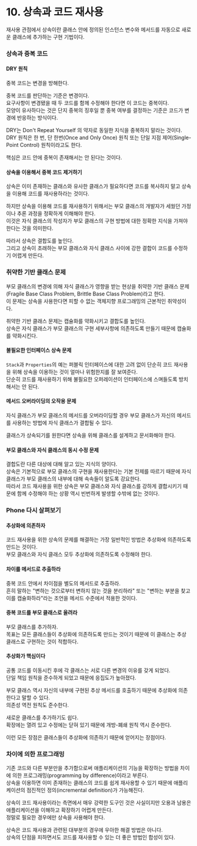 # 10. 상속과 코드 재사용

재사용 관점에서 상속이란 클래스 안에 정의된 인스턴스 변수와 메서드를 자동으로 새로운 클래스에 추가하는 구현 기법이다.

### 상속과 중복 코드

#### DRY 원칙

중복 코드는 변경을 방해한다.

중복 코드를 판단하는 기준은 변경이다.  
요구사항이 변경됐을 때 두 코드를 함께 수정해야 한다면 이 코드는 중복이다.  
모양이 유사하다는 것은 단지 중복의 징후일 뿐 중복 여부를 결정하는 기준은 코드가 변경에 반응하는 방식이다.

DRY는 Don't Repeat Yourself 의 약자로 동일한 지식을 중복하지 말라는 것이다.  
DRY 원칙은 한 번, 단 한번(Once and Only Once) 원칙 또는 단일 지점 제어(Single-Point Control) 원칙이라고도 한다.

핵심은 코드 안에 중복이 존재해서는 안 된다는 것이다.

#### 상속을 이용해서 중복 코드 제거하기

상속은 이미 존재하는 클래스와 유사한 클래스가 필요하다면 코드를 복사하지 말고 상속을 이용해 코드를 재사용하라는 것이다.

하지만 상속을 이용해 코드를 재사용하기 위해서는 부모 클래스의 개발자가 세웠던 가정이나 추론 과정을 정확하게 이해해야 한다.  
이것은 자식 클래스의 작성자가 부모 클래스의 구현 방법에 대한 정확한 지식을 가져야 한다는 것을 의미한다.

따라서 상속은 결합도를 높인다.  
그리고 상속이 초래하는 부모 클래스와 자식 클래스 사이에 강한 결합이 코드를 수정하기 어렵게 만든다.

### 취약한 기반 클래스 문제

부모 클래스의 변경에 의해 자식 클래스가 영향을 받는 현상을 취약한 기반 클래스 문제(Fragile Base Class Problem, Brittle Base Class Problem)라고 한다.  
이 문제는 상속을 사용한다면 피할 수 없는 객체지향 프로그래밍의 근본적인 취약성이다.

취약한 기반 클래스 문제는 캡슐화를 약화시키고 결합도를 높인다.  
상속은 자식 클래스가 부모 클래스의 구현 세부사항에 의존하도록 만들기 때문에 캡슐화를 약화시킨다.

#### 불필요한 인터페이스 상속 문제

`Stack`과 `Properties`의 예는 퍼블릭 인터페이스에 대한 고려 없이 단순히 코드 재사용을 위해 상속을 이용하는 것이 얼마나 위험한지를 잘 보여준다.  
단순히 코드를 재사용하기 위해 불필요한 오퍼레이션이 인터페이스에 스며들도록 방치해서는 안 된다.

#### 메서드 오버라이딩의 오작용 문제

자식 클래스가 부모 클래스의 메서드를 오버라이딩할 경우 부모 클래스가 자신의 메서드를 사용하는 방법에 자식 클래스가 결합될 수 있다.

클래스가 상속되기를 원한다면 상속을 위해 클래스를 설계하고 문서화해야 한다.  

#### 부모 클래스와 자식 클래스의 동시 수정 문제

결합도란 다른 대상에 대해 알고 있는 지식의 양이다.  
상속은 기본적으로 부모 클래스의 구현을 재사용한다는 기본 전제를 따르기 때문에 자식 클래스가 부모 클래스의 내부에 대해 속속들이 알도록 강요한다.  
따라서 코드 재사용을 위한 상속은 부모 클래스와 자식 클래스를 강하게 결합시키기 때문에 함께 수정해야 하는 상황 역시 빈번하게 발생할 수밖에 없는 것이다.

### Phone 다시 살펴보기

#### 추상화에 의존하자

코드 재사용을 위한 상속의 문제를 해결하는 가장 일반적인 방법은 추상화에 의존하도록 만드는 것이다.  
부모 클래스와 자식 클래스 모두 추상화에 의존하도록 수정해야 한다.

#### 차이를 메서드로 추출하라

중복 코드 안에서 차이점을 별도의 메서드로 추출하라.  
흔히 말하는 "변하는 것으로부터 변하지 않는 것을 분리하라" 또는 "변하는 부분을 찾고 이를 캡슐화하라"라는 조언을 메서드 수준에서 적용한 것이다.

#### 중복 코드를 부모 클래스로 올려라

부모 클래스를 추가하자.  
목표는 모든 클래스들이 추상화에 의존하도록 만드는 것이기 때문에 이 클래스는 추상 클래스로 구현하는 것이 적합하다.

#### 추상화가 핵심이다

공통 코드를 이동시킨 후에 각 클래스는 서로 다른 변경의 이유를 갖게 되었다.  
단일 책임 원칙을 준수하게 되었고 때문에 응집도가 높아졌다.

부모 클래스 역시 자신의 내부에 구현된 추상 메서드를 호출하기 때문에 추상화에 의존한다고 말할 수 있다.  
의존성 역전 원칙도 준수한다.

새로운 클래스를 추가하기도 쉽다.  
확장에는 열려 있고 수정에는 닫혀 있기 때문에 개방-폐쇄 원칙 역시 준수한다.

이런 모든 장점은 클래스들이 추상화에 의존하기 때문에 얻어지는 장점이다.

### 차이에 의한 프로그래밍

기존 코드와 다른 부분만을 추가함으로써 애플리케이션의 기능을 확장하는 방법을 차이에 의한 프로그래밍(programming by difference)이라고 부른다.  
상속을 이용하면 이미 존재하는 클래스의 코드를 쉽게 재사용할 수 있기 때문에 애플리케이션의 점진적인 정의(incremental definition)가 가능해진다.

상속이 코드 재사용이라는 측면에서 매우 강력한 도구인 것은 사실이지만 오용과 남용은 애플리케이션을 이해하고 확장하기 어렵게 만든다.  
정말로 필요한 경우에만 상속을 사용해야 한다.

상속은 코드 재사용과 관련된 대부분의 경우에 우아한 해결 방법은 아니다.  
상속의 단점을 피하면서도 코드를 재사용할 수 있는 더 좋은 방법인 합성이 있다.